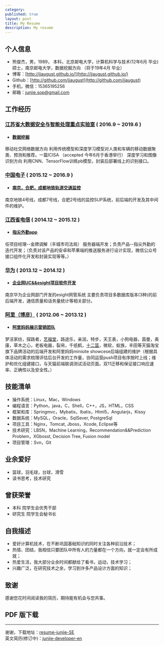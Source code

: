 ```yaml
---
category: 
published: true
layout: post
title: My Resume
description: My resume
---
```


个人信息
---
- 熊俊杰，男，1989，
  本科，北京邮电大学，计算机科学与技术(12年6月 毕业)
  硕士，南京邮电大学，数据挖掘方向    （将于19年4月 毕业）
- 博客：[http://jjaugust.github.io/](http://jjaugust.github.io/)
- Github：[http://github.com/jjaugust](http://github.com/jjaugust)
- 手机，微信：15365195256
- 邮箱：junjie.sop@gmail.com

工作经历
---

### [江苏省大数据安全与智能处理重点实验室]() ( 2016.9 ~ 2019.6 )

- #### [数据挖掘]()
移动社交网络数据方向 
利用传统模型和深度学习模型对人类和车辆的移动数据聚类、预测和推荐。一篇ICISA （accepted 今年6月于香港举行）
深度学习和图像识别方向 
利用CNN、TensorFlow训练pb模型，封装后部署线上的识别接口。

### [中国电子](http://www.panda.cn/SJTCMS/html/CECPANDA/subcompany_xinxichanye.shtml) ( 2015.12 ~ 2016.9  )

- #### [南京，合肥，成都地铁轨道交通监控](http://www.panda.cn/SJTCMS/html/CECPANDA/subcompany_xinxichanye.shtml)
南京地铁4号线，成都7号线，合肥2号线的监控SUP系统，前后端的开发及其中间件的维护。

### [江西省电信](http://www.jxtii.com/) ( 2014.12 ~ 2015.12 )

- #### [指尖外勤app](http://www.zjwq.net/)
任项目经理--金牌调解（丰城市司法局）
服务器端开发；负责产品--指尖外勤的迭代开发；（负责对该产品的安卓和苹果端的推送服务进行设计实现，微信公众号接口组件化开发和封装实现等等。）

### [华为]() ( 2013.12 ~ 2014.12 )

- #### [企业网UC&&esight项目软件开发]()
南京华为企业网部门开发的esight网管系统
主要负责项目多数据库版本(3种)的前后端开发，通信质量和话务量统计等相关部分。

### [阿里（博彦）]() ( 2012.06 ~ 2013.12 )

- #### [阿里妈妈展示营销团队]()
梦洁家纺，探路者，[艺福堂](http://www.taobao.com/market/alimama/yft.php?spm=0.0.0.0.XHHE7w)，路途乐，亲润，特步，天王表，小狗电器，茵曼，奥康，草木之心，老板电器，裂帛，千纸鹤，[十二篮](https://www.taobao.com/market/alimama/12lan07.php?spm=0.0.0.0.4aHHNR)，微软，蚁族，丰田等天猫淘宝旗下品牌活动的后端开发和阿里妈妈minisite showcese后端组建的维护（根据具体活动的需求梳理评估后台开发的工作量，协同运营push项目有序按时上线；维护和优化组键接口，与天猫前端联调测试活动页面。双11迁移和保证接口响应速率、正确性以及安全性。）

技能清单
---
- 操作系统：Linux，Mac，Windows
- 编程语言：Python，java，C，Shell，C++，JS，HTML，CSS
- 框架和库：Springmvc，Mybatis，Ibatis，Html5，Angularjs，Kissy
- 数据系统：MySQL，Oracle，SqlSever, PostgreSql
- 项目工具：Nginx，Tomcat, Jboss，Xcode, Eclipse等
- 技术研究：LBSN，Machine Learning，Recommendation&&Prediction Problem，XGbosst, Decision Tree, Fusion model
- 项目管理：Svn，Git

业余爱好
---
- 篮球，羽毛球，台球，滑雪
- 读书思考，技术研究

曾获荣誉
---  
- 本科 院学生会优秀干部
- 研究生 院学生会秘书长

自我描述
---    
- 爱好计算机技术，在不断巩固基础知识的同时关注各种前沿技术；   
- 热情、团结，我相信只要团队中所有人的力量都在一个方向，就一定会有所成就；   
- 热爱生活，我大部分业余时间都献给了看书，运动，技术学习；  
- 兴趣广泛，在研究技术之余，学习到许多产品设计方面的知识；

致谢 
---

感谢您花时间阅读我的简历，期待能有机会与您共事。


PDF 版下载
---  
---

谢谢，下载地址：[resume-junjie-SE](../files/junjie-developer-cn.pdf)    
英文简历(修订中)：[junjie-developer-en](../resume-en)
